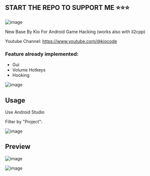 ## START THE REPO TO SUPPORT ME ⭐⭐⭐

![image](https://github.com/k-i-o/IL2CPPBaseByKio/assets/68398653/e6687de3-e6c2-4ac9-922e-17982a81272a)

New Base By Kio For Android Game Hacking (works also with il2cpp)

Youtube Channel: https://www.youtube.com/@kiocode

### Feature already implemented:
- Gui
- Volume Hotkeys
- Hooking

![image](https://github.com/k-i-o/IL2CPPBaseByKio/assets/68398653/480a1a7b-6f72-4841-96f9-73b33c7d5d7f)

## Usage

Use Android Studio

Filter by "Project":

![image](https://github.com/k-i-o/AndroidCheatsBaseByKio/assets/68398653/5b736165-019d-4152-9e2e-990254599a74)

## Preview 

![image](https://github.com/k-i-o/AndroidCheatsBaseByKio/assets/68398653/9ee0a43a-346a-4804-823c-6f3e811f3600)

![image](https://github.com/k-i-o/AndroidCheatsBaseByKio/assets/68398653/c4b45041-6e92-416e-80a9-6b7a699afc4e)
